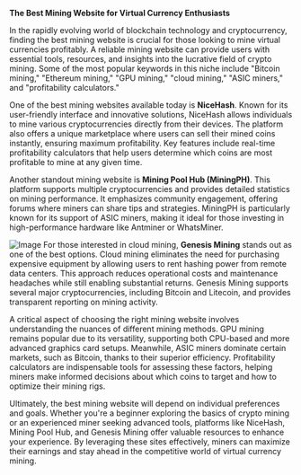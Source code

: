 **The Best Mining Website for Virtual Currency Enthusiasts**

In the rapidly evolving world of blockchain technology and cryptocurrency, finding the best mining website is crucial for those looking to mine virtual currencies profitably. A reliable mining website can provide users with essential tools, resources, and insights into the lucrative field of crypto mining. Some of the most popular keywords in this niche include "Bitcoin mining," "Ethereum mining," "GPU mining," "cloud mining," "ASIC miners," and "profitability calculators."

One of the best mining websites available today is **NiceHash**. Known for its user-friendly interface and innovative solutions, NiceHash allows individuals to mine various cryptocurrencies directly from their devices. The platform also offers a unique marketplace where users can sell their mined coins instantly, ensuring maximum profitability. Key features include real-time profitability calculators that help users determine which coins are most profitable to mine at any given time.

Another standout mining website is **Mining Pool Hub (MiningPH)**. This platform supports multiple cryptocurrencies and provides detailed statistics on mining performance. It emphasizes community engagement, offering forums where miners can share tips and strategies. MiningPH is particularly known for its support of ASIC miners, making it ideal for those investing in high-performance hardware like Antminer or WhatsMiner.


![Image](https://github.com/user-attachments/assets/31692037-0104-4703-abd1-696b6a7dd41b)
For those interested in cloud mining, **Genesis Mining** stands out as one of the best options. Cloud mining eliminates the need for purchasing expensive equipment by allowing users to rent hashing power from remote data centers. This approach reduces operational costs and maintenance headaches while still enabling substantial returns. Genesis Mining supports several major cryptocurrencies, including Bitcoin and Litecoin, and provides transparent reporting on mining activity.

A critical aspect of choosing the right mining website involves understanding the nuances of different mining methods. GPU mining remains popular due to its versatility, supporting both CPU-based and more advanced graphics card setups. Meanwhile, ASIC miners dominate certain markets, such as Bitcoin, thanks to their superior efficiency. Profitability calculators are indispensable tools for assessing these factors, helping miners make informed decisions about which coins to target and how to optimize their mining rigs.

Ultimately, the best mining website will depend on individual preferences and goals. Whether you're a beginner exploring the basics of crypto mining or an experienced miner seeking advanced tools, platforms like NiceHash, Mining Pool Hub, and Genesis Mining offer valuable resources to enhance your experience. By leveraging these sites effectively, miners can maximize their earnings and stay ahead in the competitive world of virtual currency mining.